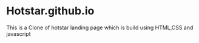 # Hotstar.github.io
This is a Clone of hotstar landing page which is build using HTML,CSS and javascript
